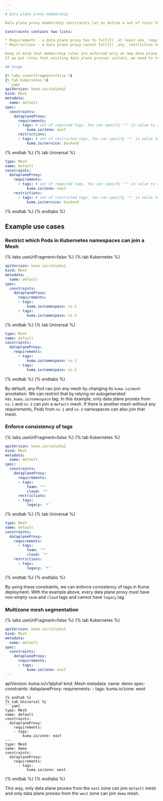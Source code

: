 ```yaml
---
---
# Data plane proxy membership

Data plane proxy membership constraints let us define a set of rules that are executed when a data plane proxy is joining a mesh.

Constraints contains two lists:

* Requirements - a data plane proxy has to fulfill _at least one_ requirement to join a mesh.
* Restrictions - a data plane proxy cannot fulfill _any_ restriction to join a mesh.

Keep in mind that membership rules are enforced only on new data plane proxies.
If we put rules that existing data plane proxies violate, we need to remove them manually from the mesh.

## Usage

{% tabs useUrlFragment=false %}
{% tab Kubernetes %}
```yaml
apiVersion: kuma.io/v1alpha1
kind: Mesh
metadata:
  name: default
spec:
  constraints:
    dataplaneProxy:
      requirements:
      - tags: # set of required tags. You can specify '*' in value to require non-empty value of tag
          kuma.io/zone: east
      restrictions:
      - tags: # set of restricted tags. You can specify '*' in value to restrict tag with any value
          kuma.io/service: backend
```
{% endtab %}
{% tab Universal %}
```yaml
type: Mesh
name: default
constraints:
  dataplaneProxy:
    requirements:
      - tags: # set of required tags. You can specify '*' in value to require non-empty value of tag
          kuma.io/zone: east
    restrictions:
      - tags: # set of restricted tags. You can specify '*' in value to restrict tag with any value
          kuma.io/service: backend
```
{% endtab %}
{% endtabs %}

## Example use cases

### Restrict which Pods in Kubernetes namespaces can join a Mesh

{% tabs useUrlFragment=false %}
{% tab Kubernetes %}
```yaml
apiVersion: kuma.io/v1alpha1
kind: Mesh
metadata:
  name: default
spec:
  constraints:
    dataplaneProxy:
      requirements:
      - tags:
          kuma.io/namespace: ns-1
      - tags:
          kuma.io/namespace: ns-2
```
{% endtab %}
{% tab Universal %}
```yaml
type: Mesh
name: default
constraints:
  dataplaneProxy:
    requirements:
      - tags:
          kuma.io/namespace: ns-1
      - tags:
          kuma.io/namespace: ns-2
```
{% endtab %}
{% endtabs %}

By default, any Pod can join any mesh by changing its `kuma.io/mesh` annotation.
We can restrict that by relying on autogenerated `k8s.kuma.io/namespace` tag.
In this example, only data plane proxies from `ns-1` and `ns-2` can join a `default` mesh.
If there is another mesh without any requirements, Pods from `ns-1` and `ns-2` namespaces can also join that mesh.

### Enforce consistency of tags

{% tabs useUrlFragment=false %}
{% tab Kubernetes %}
```yaml
apiVersion: kuma.io/v1alpha1
kind: Mesh
metadata:
  name: default
spec:
  constraints:
    dataplaneProxy:
      requirements:
      - tags:
          team: '*'
          cloud: '*'
      restrictions:
      - tags:
          legacy: '*'
```
{% endtab %}
{% tab Universal %}
```yaml
type: Mesh
name: default
constraints:
  dataplaneProxy:
    requirements:
      - tags:
          team: '*'
          cloud: '*'
    restrictions:
      - tags:
          legacy: '*'
```
{% endtab %}
{% endtabs %}

By using these constraints, we can enforce consistency of tags in Kuma deployment.
With the example above, every data plane proxy must have non-empty `team` and `cloud` tags and cannot have `legacy` tag.

### Multizone mesh segmentation

{% tabs useUrlFragment=false %}
{% tab Kubernetes %}
```yaml
apiVersion: kuma.io/v1alpha1
kind: Mesh
metadata:
  name: default
spec:
  constraints:
    dataplaneProxy:
      requirements:
      - tags:
          kuma.io/zone: east
---
```

apiVersion: kuma.io/v1alpha1
kind: Mesh
metadata:
  name: demo
spec:
  constraints:
    dataplaneProxy:
      requirements:
        - tags:
            kuma.io/zone: west
```
{% endtab %}
{% tab Universal %}
```yaml
type: Mesh
name: default
constraints:
  dataplaneProxy:
    requirements:
    - tags:
        kuma.io/zone: east
---
type: Mesh
name: demo
constraints:
  dataplaneProxy:
    requirements:
      - tags:
          kuma.io/zone: west
```
{% endtab %}
{% endtabs %}

This way, only data plane proxies from the `east` zone can join `default` mesh and only data plane proxies from the `west` zone can join `demo` mesh. 
